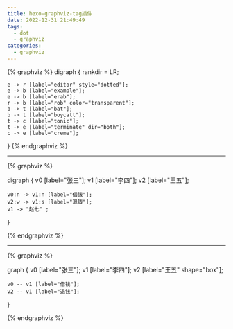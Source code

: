 ```yaml
---
title: hexo-graphviz-tag插件
date: 2022-12-31 21:49:49
tags:
  - dot
  - graphviz
categories:
  - graphviz
---
```

<!-- 可以使用 color="transparent" 来隐藏边 -->
{% graphviz %}
digraph {
    rankdir = LR;


    e -> r [label="editor" style="dotted"];
    e -> b [label="example"];
    e -> b [label="erab"];
    r -> b [label="rob" color="transparent"];
    b -> t [label="bat"];
    b -> t [label="boycatt"];
    t -> c [label="tonic"];
    t -> e [label="terminate" dir="both"];
    c -> e [label="creme"];
}
{% endgraphviz %}

---
<!-- 支持中文 -->
{% graphviz  %}

digraph {
    v0 [label="张三"];
    v1 [label="李四"];
    v2 [label="王五"];

    v0:n -> v1:n [label="借钱"];
    v2:w -> v1:s [label="退钱"];
    v1 -> "赵七" ;
}

{% endgraphviz %}

---
<!-- 无向图 使用 -- 而不是 ->  -->
{% graphviz  %}

graph {
    v0 [label="张三"];
    v1 [label="李四"];
    v2 [label="王五" shape="box"];

    v0 -- v1 [label="借钱"];
    v2 -- v1 [label="退钱"];
}

{% endgraphviz %}

